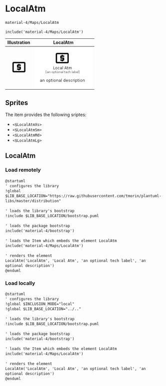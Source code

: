 # LocalAtm


```text
material-4/Maps/LocalAtm
```

```text
include('material-4/Maps/LocalAtm')
```



| Illustration | LocalAtm |
| :---: | :---: |
| ![illustration for Illustration](../../material-4/Maps/LocalAtm.png) | ![illustration for LocalAtm](../../material-4/Maps/LocalAtm.Local.png) |



## Sprites
The item provides the following sriptes:

- `<$LocalAtmXs>`
- `<$LocalAtmSm>`
- `<$LocalAtmMd>`
- `<$LocalAtmLg>`





## LocalAtm

### Load remotely
```plantuml
@startuml
' configures the library
!global $LIB_BASE_LOCATION="https://raw.githubusercontent.com/tmorin/plantuml-libs/master/distribution"

' loads the library's bootstrap
!include $LIB_BASE_LOCATION/bootstrap.puml

' loads the package bootstrap
include('material-4/bootstrap')

' loads the Item which embeds the element LocalAtm
include('material-4/Maps/LocalAtm')

' renders the element
LocalAtm('LocalAtm', 'Local Atm', 'an optional tech label', 'an optional description')
@enduml
```

### Load locally
```plantuml
@startuml
' configures the library
!global $INCLUSION_MODE="local"
!global $LIB_BASE_LOCATION="../.."

' loads the library's bootstrap
!include $LIB_BASE_LOCATION/bootstrap.puml

' loads the package bootstrap
include('material-4/bootstrap')

' loads the Item which embeds the element LocalAtm
include('material-4/Maps/LocalAtm')

' renders the element
LocalAtm('LocalAtm', 'Local Atm', 'an optional tech label', 'an optional description')
@enduml
```

